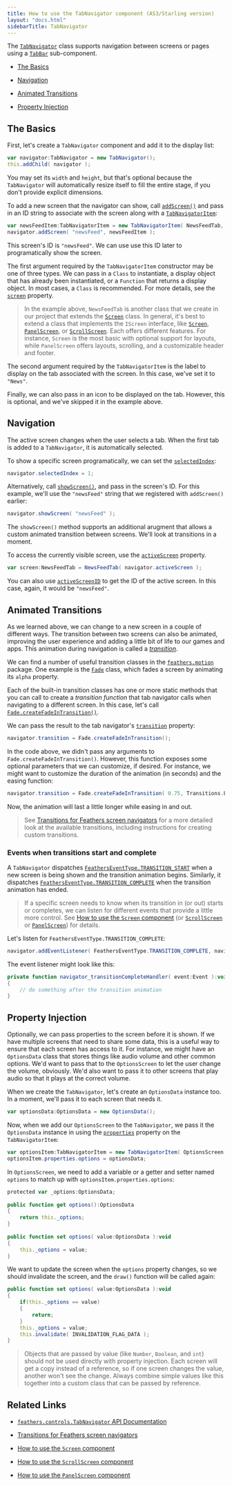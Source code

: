 ```yaml
---
title: How to use the TabNavigator component (AS3/Starling version)
layout: "docs.html"
sidebarTitle: TabNavigator
---
```


The [`TabNavigator`](/api-reference/feathers/controls/TabNavigator.html) class supports navigation between screens or pages using a [`TabBar`](./tab-bar.md) sub-component.

- [The Basics](#the-basics)

- [Navigation](#navigation)

- [Animated Transitions](#animated-transitions)

- [Property Injection](#property-injection)

## The Basics

First, let's create a `TabNavigator` component and add it to the display list:

```actionscript
var navigator:TabNavigator = new TabNavigator();
this.addChild( navigator );
```

You may set its `width` and `height`, but that's optional because the `TabNavigator` will automatically resize itself to fill the entire stage, if you don't provide explicit dimensions.

To add a new screen that the navigator can show, call [`addScreen()`](</api-reference/feathers/controls/TabNavigator.html#addScreen()>) and pass in an ID string to associate with the screen along with a [`TabNavigatorItem`](/api-reference/feathers/controls/TabNavigatorItem.html):

```actionscript
var newsFeedItem:TabNavigatorItem = new TabNavigatorItem( NewsFeedTab, "News" );
navigator.addScreen( "newsFeed", newsFeedItem );
```

This screen's ID is `"newsFeed"`. We can use use this ID later to programatically show the screen.

The first argument required by the `TabNavigatorItem` constructor may be one of three types. We can pass in a `Class` to instantiate, a display object that has already been instantiated, or a `Function` that returns a display object. In most cases, a `Class` is recommended. For more details, see the [`screen`](/api-reference/feathers/controls/TabNavigatorItem.html#screen) property.

> In the example above, `NewsFeedTab` is another class that we create in our project that extends the [`Screen`](./screen.md) class. In general, it's best to extend a class that implements the `IScreen` interface, like [`Screen`](./screen.md), [`PanelScreen`](./panel-screen.md), or [`ScrollScreen`](./scroll-screen.md). Each offers different features. For instance, `Screen` is the most basic with optional support for layouts, while `PanelScreen` offers layouts, scrolling, and a customizable header and footer.

The second argument required by the `TabNavigatorItem` is the label to display on the tab associated with the screen. In this case, we've set it to `"News"`.

Finally, we can also pass in an icon to be displayed on the tab. However, this is optional, and we've skipped it in the example above.

## Navigation

The active screen changes when the user selects a tab. When the first tab is added to a `TabNavigator`, it is automatically selected.

To show a specific screen programatically, we can set the [`selectedIndex`](/api-reference/feathers/controls/TabNavigator.html#selectedIndex):

```actionscript
navigator.selectedIndex = 1;
```

Alternatively, call [`showScreen()`](</api-reference/feathers/controls/TabNavigator.html#showScreen()>), and pass in the screen's ID. For this example, we'll use the `"newsFeed"` string that we registered with `addScreen()` earlier:

```actionscript
navigator.showScreen( "newsFeed" );
```

The `showScreen()` method supports an additional arugment that allows a custom animated transition between screens. We'll look at transitions in a moment.

To access the currently visible screen, use the [`activeScreen`](/api-reference/feathers/controls/supportClasses/BaseScreenNavigator.html#activeScreen) property.

```actionscript
var screen:NewsFeedTab = NewsFeedTab( navigator.activeScreen );
```

You can also use [`activeScreenID`](/api-reference/feathers/controls/supportClasses/BaseScreenNavigator.html#activeScreenID) to get the ID of the active screen. In this case, again, it would be `"newsFeed"`.

## Animated Transitions

As we learned above, we can change to a new screen in a couple of different ways. The transition between two screens can also be animated, improving the user experience and adding a little bit of life to our games and apps. This animation during navigation is called a [_transition_](./transitions.md).

We can find a number of useful transition classes in the [`feathers.motion`](/api-reference/feathers/motion/package-detail.html) package. One example is the [`Fade`](/api-reference/feathers/motion/Fade.html) class, which fades a screen by animating its `alpha` property.

Each of the built-in transition classes has one or more static methods that you can call to create a _transition function_ that tab navigator calls when navigating to a different screen. In this case, let's call [`Fade.createFadeInTransition()`](</api-reference/feathers/motion/Fade.html#createFadeInTransition()>).

We can pass the result to the tab navigator's [`transition`](/api-reference/feathers/controls/TabNavigator.html#transition) property:

```actionscript
navigator.transition = Fade.createFadeInTransition();
```

In the code above, we didn't pass any arguments to `Fade.createFadeInTransition()`. However, this function exposes some optional parameters that we can customize, if desired. For instance, we might want to customize the duration of the animation (in seconds) and the easing function:

```actionscript
navigator.transition = Fade.createFadeInTransition( 0.75, Transitions.EASE_IN_OUT );
```

Now, the animation will last a little longer while easing in and out.

> See [Transitions for Feathers screen navigators](./transitions.md) for a more detailed look at the available transitions, including instructions for creating custom transitions.

### Events when transitions start and complete

A `TabNavigator` dispatches [`FeathersEventType.TRANSITION_START`](/api-reference/feathers/controls/supportClasses/BaseScreenNavigator.html#event:transitionStart) when a new screen is being shown and the transition animation begins. Similarly, it dispatches [`FeathersEventType.TRANSITION_COMPLETE`](/api-reference/feathers/controls/supportClasses/BaseScreenNavigator.html#event:transitionComplete) when the transition animation has ended.

> If a specific screen needs to know when its transition in (or out) starts or completes, we can listen for different events that provide a little more control. See [How to use the `Screen` component](./screen.md) (or [`ScrollScreen`](./scroll-screen.md) or [`PanelScreen`](./panel-screen.md)) for details.

Let's listen for `FeathersEventType.TRANSITION_COMPLETE`:

```actionscript
navigator.addEventListener( FeathersEventType.TRANSITION_COMPLETE, navigator_transitionCompleteHandler );
```

The event listener might look like this:

```actionscript
private function navigator_transitionCompleteHandler( event:Event ):void
{
    // do something after the transition animation
}
```

## Property Injection

Optionally, we can pass properties to the screen before it is shown. If we have multiple screens that need to share some data, this is a useful way to ensure that each screen has access to it. For instance, we might have an `OptionsData` class that stores things like audio volume and other common options. We'd want to pass that to the `OptionsScreen` to let the user change the volume, obviously. We'd also want to pass it to other screens that play audio so that it plays at the correct volume.

When we create the `TabNavigator`, let's create an `OptionsData` instance too. In a moment, we'll pass it to each screen that needs it.

```actionscript
var optionsData:OptionsData = new OptionsData();
```

Now, when we add our `OptionsScreen` to the `TabNavigator`, we pass it the `OptionsData` instance in using the [`properties`](/api-reference/feathers/controls/TabNavigatorItem.html#properties) property on the `TabNavigatorItem`:

```actionscript
var optionsItem:TabNavigatorItem = new TabNavigatorItem( OptionsScreen );
optionsItem.properties.options = optionsData;
```

In `OptionsScreen`, we need to add a variable or a getter and setter named `options` to match up with `optionsItem.properties.options`:

```actionscript
protected var _options:OptionsData;
 
public function get options():OptionsData
{
    return this._options;
}
 
public function set options( value:OptionsData ):void
{
    this._options = value;
}
```

We want to update the screen when the `options` property changes, so we should invalidate the screen, and the `draw()` function will be called again:

```actionscript
public function set options( value:OptionsData ):void
{
    if(this._options == value)
    {
        return;
    }
    this._options = value;
    this.invalidate( INVALIDATION_FLAG_DATA );
}
```

> Objects that are passed by value (like `Number`, `Boolean`, and `int`) should not be used directly with property injection. Each screen will get a copy instead of a reference, so if one screen changes the value, another won't see the change. Always combine simple values like this together into a custom class that can be passed by reference.

## Related Links

- [`feathers.controls.TabNavigator` API Documentation](/api-reference/feathers/controls/TabNavigator.html)

- [Transitions for Feathers screen navigators](./transitions.md)

- [How to use the `Screen` component](./screen.md)

- [How to use the `ScrollScreen` component](./panel-screen.md)

- [How to use the `PanelScreen` component](./panel-screen.md)
